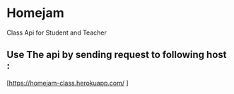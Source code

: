 # Homejam
Class Api for Student and Teacher 

## Use The api by sending request to following host :
[https://homejam-class.herokuapp.com/ ]
